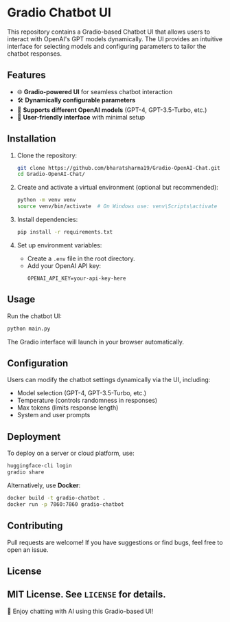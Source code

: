 # Gradio Chatbot UI
This repository contains a Gradio-based Chatbot UI that allows users to interact with OpenAI's GPT models dynamically. The UI provides an intuitive interface for selecting models and configuring parameters to tailor the chatbot responses.

## Features
- 🌐 **Gradio-powered UI** for seamless chatbot interaction
- 🛠️ **Dynamically configurable parameters**
- 🔄 **Supports different OpenAI models** (GPT-4, GPT-3.5-Turbo, etc.)
- 💬 **User-friendly interface** with minimal setup

## Installation
1. Clone the repository:
   ```bash
   git clone https://github.com/bharatsharma19/Gradio-OpenAI-Chat.git
   cd Gradio-OpenAI-Chat/
   ```

2. Create and activate a virtual environment (optional but recommended):
   ```bash
   python -m venv venv
   source venv/bin/activate  # On Windows use: venv\Scripts\activate
   ```

3. Install dependencies:
   ```bash
   pip install -r requirements.txt
   ```

4. Set up environment variables:
   - Create a `.env` file in the root directory.
   - Add your OpenAI API key:
     ```
     OPENAI_API_KEY=your-api-key-here
     ```

## Usage
Run the chatbot UI:
```bash
python main.py
```

The Gradio interface will launch in your browser automatically.

## Configuration
Users can modify the chatbot settings dynamically via the UI, including:
- Model selection (GPT-4, GPT-3.5-Turbo, etc.)
- Temperature (controls randomness in responses)
- Max tokens (limits response length)
- System and user prompts

## Deployment
To deploy on a server or cloud platform, use:
```bash
huggingface-cli login
gradio share
```

Alternatively, use **Docker**:
```bash
docker build -t gradio-chatbot .
docker run -p 7860:7860 gradio-chatbot
```

## Contributing
Pull requests are welcome! If you have suggestions or find bugs, feel free to open an issue.

## License
MIT License. See `LICENSE` for details.
---

🚀 Enjoy chatting with AI using this Gradio-based UI!
